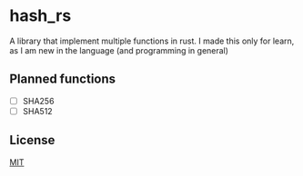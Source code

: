 
# hash_rs

A library that implement multiple functions in rust. I made this only for learn, as I am new in the language (and programming in general)

## Planned functions

- [ ]  SHA256
- [ ]  SHA512

## License

[MIT](https://choosealicense.com/licenses/mit/)